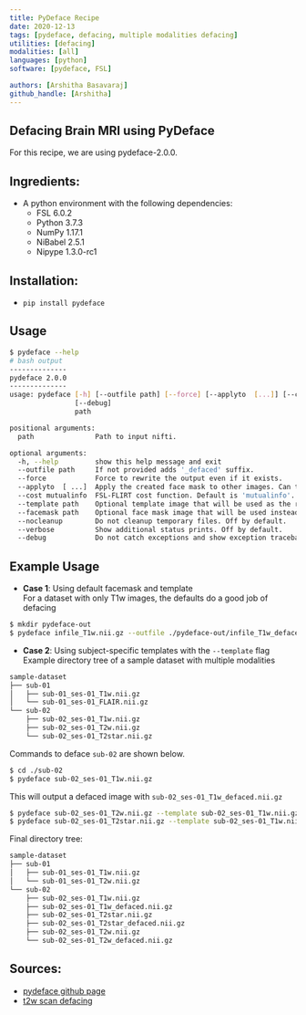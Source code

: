 ```yaml
---
title: PyDeface Recipe
date: 2020-12-13
tags: [pydeface, defacing, multiple modalities defacing]
utilities: [defacing]
modalities: [all]
languages: [python]
software: [pydeface, FSL]

authors: [Arshitha Basavaraj]
github_handle: [Arshitha]
---
```


## Defacing Brain MRI using PyDeface 

For this recipe, we are using pydeface-2.0.0. 

## Ingredients: 
- A python environment with the following dependencies: 
  - FSL 6.0.2
  - Python 3.7.3
  - NumPy 1.17.1
  - NiBabel 2.5.1
  - Nipype 1.3.0-rc1

## Installation: 
- `pip install pydeface`

## Usage 
```bash
$ pydeface --help
# bash output
--------------
pydeface 2.0.0
--------------
usage: pydeface [-h] [--outfile path] [--force] [--applyto  [...]] [--cost mutualinfo] [--template path] [--facemask path] [--nocleanup] [--verbose]
                [--debug]
                path

positional arguments:
  path               Path to input nifti.

optional arguments:
  -h, --help         show this help message and exit
  --outfile path     If not provided adds '_defaced' suffix.
  --force            Force to rewrite the output even if it exists.
  --applyto  [ ...]  Apply the created face mask to other images. Can take multiple arguments.
  --cost mutualinfo  FSL-FLIRT cost function. Default is 'mutualinfo'.
  --template path    Optional template image that will be used as the registration target instead of the default.
  --facemask path    Optional face mask image that will be used instead of the default.
  --nocleanup        Do not cleanup temporary files. Off by default.
  --verbose          Show additional status prints. Off by default.
  --debug            Do not catch exceptions and show exception traceback (Drop into pdb debugger).
```

## Example Usage
- **Case 1**: Using default facemask and template  
	For a dataset with only T1w images, the defaults do a good job of defacing
```bash
$ mkdir pydeface-out
$ pydeface infile_T1w.nii.gz --outfile ./pydeface-out/infile_T1w_defaced.nii.gz
```
- **Case 2**: Using subject-specific templates with the `--template` flag 
Example directory tree of a sample dataset with multiple modalities
```bash
sample-dataset
├── sub-01
│   ├── sub-01_ses-01_T1w.nii.gz
│   └── sub-01_ses-01_FLAIR.nii.gz
└── sub-02
    ├── sub-02_ses-01_T1w.nii.gz
    ├── sub-02_ses-01_T2w.nii.gz
    └── sub-02_ses-01_T2star.nii.gz
```

Commands to deface `sub-02` are shown below. 

```bash
$ cd ./sub-02
$ pydeface sub-02_ses-01_T1w.nii.gz
``` 
This will output a defaced image with `sub-02_ses-01_T1w_defaced.nii.gz`

```bash
$ pydeface sub-02_ses-01_T2w.nii.gz --template sub-02_ses-01_T1w.nii.gz 
$ pydeface sub-02_ses-01_T2star.nii.gz --template sub-02_ses-01_T1w.nii.gz  
```

Final directory tree:
```bash
sample-dataset
├── sub-01
│   ├── sub-01_ses-01_T1w.nii.gz
│   └── sub-01_ses-01_T2w.nii.gz
└── sub-02
    ├── sub-02_ses-01_T1w.nii.gz
    ├── sub-02_ses-01_T1w_defaced.nii.gz
    ├── sub-02_ses-01_T2star.nii.gz
    ├── sub-02_ses-01_T2star_defaced.nii.gz
    ├── sub-02_ses-01_T2w.nii.gz
    └── sub-02_ses-01_T2w_defaced.nii.gz
```

## Sources: 
- [pydeface github page](https://github.com/poldracklab/pydeface)
- [t2w scan defacing](https://github.com/poldracklab/pydeface/issues/20#issue-300281118)

